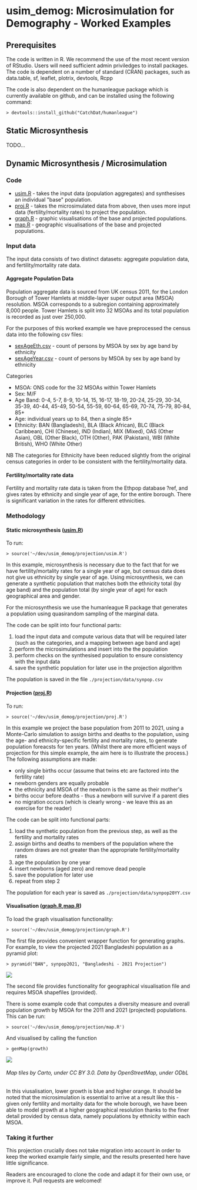 # usim_demog: Microsimulation for Demography - Worked Examples

## Prerequisites

The code is written in R. We recommend the use of the most recent version of RStudio. Users will need sufficient admin priviledges to install packages.
The code is dependent on a number of standard (CRAN) packages, such as data.table, sf, leaflet, plotrix, devtools, Rcpp

The code is also dependent on the humanleague package which is currently available on github, and can be installed using the following command:
```
> devtools::install_github("CatchDat/humanleague")
```
## Static Microsynthesis

TODO...

## Dynamic Microsynthesis / Microsimulation

### Code
* [usim.R](projection/usim.R) - takes the input data (population aggregates) and synthesises an individual "base" population.  
* [proj.R](projection/proj.R) - takes the microsimulated data from above, then uses more input data (fertility/mortality rates) to project the population.  
* [graph.R](projection/graph.R) - graphic visualisations of the base and projected populations.  
* [map.R](projection/map.R) - geographic visualisations of the base and projected populations.  

### Input data
The input data consists of two distinct datasets: aggregate population data, and fertility/mortality rate data.

#### Aggregate Population Data
Population aggregate data is sourced from UK census 2011, for the London Borough of Tower Hamlets at middle-layer super output area (MSOA) resolution. MSOA corresponds to a subregion containing approximately 8,000 people. Tower Hamlets is split into 32 MSOAs and its total population is recorded as just over 250,000.

For the purposes of this worked example we have preprocessed the census data into the following csv files:

* [sexAgeEth.csv](projection/data/sexAgeEth.csv) - count of persons by MSOA by sex by age band by ethnicity
* [sexAgeYear.csv](projection/data/sexAgeYear.csv) - count of persons by MSOA by sex by age band by ethnicity

Categories
* MSOA: ONS code for the 32 MSOAs within Tower Hamlets
* Sex: M/F
* Age Band: 0-4, 5-7, 8-9, 10-14, 15, 16-17, 18-19, 20-24, 25-29, 30-34, 35-39, 40-44, 45-49, 50-54, 55-59, 60-64, 65-69, 70-74, 75-79, 80-84, 85+
* Age: individual years up to 84, then a single 85+
* Ethnicity: BAN (Bangladeshi), BLA (Black African), BLC (Black Caribbean), CHI (Chinese), IND (Indian), MIX (Mixed), OAS (Other Asian), OBL (Other Black), OTH (Other), PAK (Pakistani), WBI (White British), WHO (White Other)

NB The categories for Ethnicity have been reduced slightly from the original census categories in order to be consistent with the fertility/mortality data.

#### Fertility/mortality rate data

Fertility and mortality rate data is taken from the Ethpop database ?ref, and gives rates by ethnicity and single year of age, for the entire borough. There is significant variation in the rates for different ethnicities.

### Methodology

#### Static microsynthesis ([usim.R](projection/usim.R))
To run:
```
> source('~/dev/usim_demog/projection/usim.R')
```
In this example, microsynthesis is necessary due to the fact that for we have fertility/mortality rates for a single year of age, but census data does not give us ethnicity by single year of age. Using microsynthesis, we can generate a synthetic population that matches both the ethnicity total (by age band) and the population total (by single year of age) for each geographical area and gender. 

For the microsynthesis we use the humanleague R package that generates a population using quasirandom sampling of the marginal data.

The code can be split into four functional parts:
1. load the input data and compute various data that will be required later (such as the categories, and a mapping between age band and age)
2. perform the microsimulations and insert into the the population
3. perform checks on the synthesised population to ensure consistency with the input data
4. save the synthetic population for later use in the projection algorithm

The population is saved in the file `./projection/data/synpop.csv`

#### Projection ([proj.R](projection/proj.R))
To run:
```
> source('~/dev/usim_demog/projection/proj.R')
```
In this example we project the base population from 2011 to 2021, using a Monte-Carlo simulation to assign births and deaths to the population, using the age- and ethnicity-specific fertility and mortality rates, to generate population foreacsts for ten years. (Whilst there are more efficient ways of projection for this simple example, the aim here is to illustrate the process.) The following assumptions are made:
* only single births occur (assume that twins etc are factored into the fertility rate)
* newborn genders are equally probable
* the ethnicity and MSOA of the newborn is the same as their mother's
* births occur before deaths - thus a newborn will survive if a parent dies
* no migration occurs (which is clearly wrong - we leave this as an exercise for the reader)

The code can be split into functional parts:
1. load the synthetic population from the previous step, as well as the fertility and mortality rates
2. assign births and deaths to members of the population where the random draws are not greater than the appropriate fertility/mortality rates
3. age the population by one year
4. insert newborns (aged zero) and remove dead people 
5. save the population for later use
6. repeat from step 2 

The population for each year is saved as `./projection/data/synpop20YY.csv`

#### Visualisation ([graph.R](projection/graph.R),[map.R](projection/map.R))
To load the graph visualisation functionality:
```
> source('~/dev/usim_demog/projection/graph.R')
```
The first file provides convenient wrapper function for generating graphs. For example, to view the projected 2021 Bangladeshi population as a pyramid plot:
```
> pyramid("BAN", synpop2021, "Bangladeshi - 2021 Projection")
```
![](projection/examples/BAN2021pyramid.png)

The second file provides functionality for geographical visualisation file and requires MSOA shapefiles (provided).

There is some example code that computes a diversity measure and overall population growth by MSOA for the 2011 and 2021 (projected) populations. This can be run:
```
> source('~/dev/usim_demog/projection/map.R')
```
And visualised by calling the function
```
> genMap(growth)
```
![](projection/examples/growth2011_2021.png)  

###### Map tiles by Carto, under CC BY 3.0. Data by OpenStreetMap, under ODbL  

In this viusalisation, lower growth is blue and higher orange. It should be noted that the microsimulation is essential to arrive at a result like this - given only fertility and mortality data for the whole borough, we have been able to model growth at a higher geographical resolution thanks to the finer detail provided by census data, namely populations by ethnicity within each MSOA. 

### Taking it further
This projection crucially does not take migration into account in order to keep the worked example fairly simple, and the results presented here have little significance.

Readers are encouraged to clone the code and adapt it for their own use, or improve it. Pull requests are welcomed!


